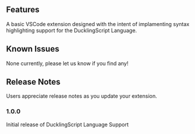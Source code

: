 ## Features

A basic VSCode extension designed with the intent of implamenting syntax highlighting support for the DucklingScript Language.

## Known Issues

None currently, please let us know if you find any!

## Release Notes

Users appreciate release notes as you update your extension.

### 1.0.0

Initial release of DucklingScript Language Support